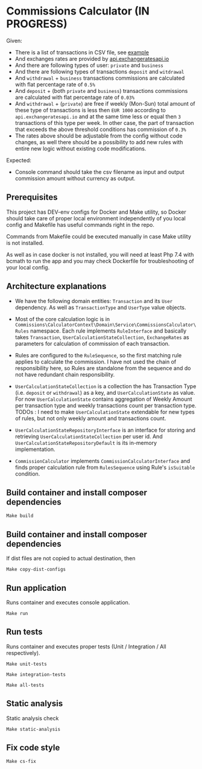 # Commissions Calculator (IN PROGRESS)

Given:

 - There is a list of transactions in CSV file, see [example](https://github.com/dnegometyanov/commissions-calculator/blob/master/src/InputData/input.csv)
 - And exchanges rates are provided by [api.exchangeratesapi.io](https://api.exchangeratesapi.io/latest)
 - And there are following types of user: `private` and `business`
 - And there are following types of transactions `deposit` and `witdrawal`
 - And `withdrawal` + `business` transactions commissions are calculated with flat percentage rate of `0.5%`
 - And `deposit` + (both `private` and  `business`)  transactions commissions are calculated with flat percentage rate of `0.03%`
 - And `withdrawal` + (`private`) are free if weekly (Mon-Sun) total amount of these type of transactions is less then `EUR 1000`
    according to `api.exchangeratesapi.io` and at the same time less or equal then `3` transactions of this type per week. 
    In other case, the part of transaction that exceeds the above threshold conditions has commission of `0.3%`
 - The rates above should be adjustable from the config without code changes, 
   as well there should be a possibility to add new rules with entire new logic without existing code modifications.   

Expected:
 - Console command should take the csv filename as input and output commission amount without currency as output.   

## Prerequisites

This project has DEV-env configs for Docker and Make utility,
so Docker should take care of proper local environment independently of you local config 
and Makefile has useful commands right in the repo.

Commands from Makefile could be executed manually in case Make utility is not installed.

As well as in case docker is not installed, you will need at least Php 7.4 with bcmath to run the app
and you may check Dockerfile for troubleshooting of your local config. 

## Architecture explanations
 - We have the following domain entities: `Transaction` and its `User` dependency. 
   As well as `TransactionType` and `UserType` value objects.
   
 - Most of the core calculation logic is in `Commissions\CalculatorContext\Domain\Service\CommissionsCalculator\Rules` namespace.
Each rule implements `RuleInterface` and basically takes  `Transaction`, `UserCalculationStateCollection`, `ExchangeRates` 
   as parameters for calculation of commission of each transaction. 

 - Rules are configured to the `RuleSequence`, so the first matching rule applies to calculate the commission. 
   I have not used the chain of responsibility here, so Rules are standalone from the sequence and do not have redundant chain responsibility.  

 - `UserCalculationStateCollection` is a collection the has Transaction Type (i.e. `deposit` or `withdrawal`) as a key,
   and `UserCalculationState` as value. For now `UserCalculationState` contains aggregation of Weekly Amount per transaction type and weekly transactions count per transaction type.
   TODOs : I need to make `UserCalculationState` extendable for new types of rules,
   but not only weekly amount and transactions count.

- `UserCalculationStateRepositoryInterface` is an interface for storing and retrieving `UserCalculationStateCollection` per user id.
And `UserCalculationStateRepositoryDefault` is its in-memory implementation.
  
 - `CommissionCalculator` implements `CommissionCalculatorInterface`
   and finds proper calculation rule from `RulesSequence` using Rule's `isSuitable` condition.

## Build container and install composer dependencies

    Make build

## Build container and install composer dependencies

If dist files are not copied to actual destination, then
    
    Make copy-dist-configs
        
## Run application

Runs container and executes console application.

    Make run

## Run tests

Runs container and executes proper tests (Unit / Integration / All respectively).

    Make unit-tests

    Make integration-tests

    Make all-tests

## Static analysis

Static analysis check

    Make static-analysis
    
## Fix code style

    Make cs-fix